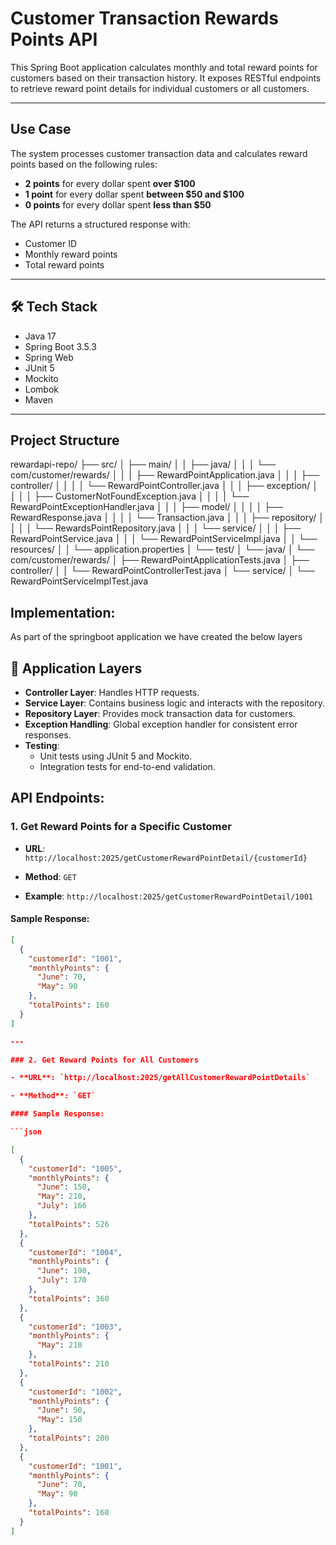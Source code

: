 # Customer Transaction Rewards Points API

This Spring Boot application calculates monthly and total reward points for customers based on their transaction history. It exposes RESTful endpoints to retrieve reward point details for individual customers or all customers.

---

##  Use Case

The system processes customer transaction data and calculates reward points based on the following rules:

-  **2 points** for every dollar spent **over $100**
-  **1 point** for every dollar spent **between $50 and $100**
-  **0 points** for every dollar spent **less than $50**

The API returns a structured response with:
- Customer ID
- Monthly reward points
- Total reward points

---

## 🛠️ Tech Stack
- Java 17
- Spring Boot 3.5.3
- Spring Web
- JUnit 5
- Mockito
- Lombok
- Maven

---

##  Project Structure
rewardapi-repo/
├── src/
│   ├── main/
│   │   ├── java/
│   │   │   └── com/customer/rewards/
│   │   │       ├── RewardPointApplication.java
│   │   │       ├── controller/
│   │   │       │   └── RewardPointController.java
│   │   │       ├── exception/
│   │   │       │   ├── CustomerNotFoundException.java
│   │   │       │   └── RewardPointExceptionHandler.java
│   │   │       ├── model/
│   │   │       │   ├── RewardResponse.java
│   │   │       │   └── Transaction.java
│   │   │       ├── repository/
│   │   │       │   └── RewardsPointRepository.java
│   │   │       └── service/
│   │   │           ├── RewardPointService.java
│   │   │           └── RewardPointServiceImpl.java
│   │   └── resources/
│   │       └── application.properties
│   └── test/
│       └── java/
│           └── com/customer/rewards/
│               ├── RewardPointApplicationTests.java
│               ├── controller/
│               │   └── RewardPointControllerTest.java
│               └── service/
│                   └── RewardPointServiceImplTest.java


## Implementation:


As part of the springboot application we have created the below layers 
## 🧩 Application Layers

- **Controller Layer**: Handles HTTP requests.
- **Service Layer**: Contains business logic and interacts with the repository.
- **Repository Layer**: Provides mock transaction data for customers.
- **Exception Handling**: Global exception handler for consistent error responses.
- **Testing**:
  - Unit tests using JUnit 5 and Mockito.
  - Integration tests for end-to-end validation.

## API Endpoints:

### 1. Get Reward Points for a Specific Customer

- **URL**: `http://localhost:2025/getCustomerRewardPointDetail/{customerId}`

- **Method**: `GET`

- **Example**: `http://localhost:2025/getCustomerRewardPointDetail/1001`
  
#### Sample Response:
```json
[
  {
    "customerId": "1001",
    "monthlyPoints": {
      "June": 70,
      "May": 90
    },
    "totalPoints": 160
  }
]

---

### 2. Get Reward Points for All Customers

- **URL**: `http://localhost:2025/getAllCustomerRewardPointDetails`

- **Method**: `GET`

#### Sample Response:

```json

[
  {
    "customerId": "1005",
    "monthlyPoints": {
      "June": 150,
      "May": 210,
      "July": 166
    },
    "totalPoints": 526
  },
  {
    "customerId": "1004",
    "monthlyPoints": {
      "June": 190,
      "July": 170
    },
    "totalPoints": 360
  },
  {
    "customerId": "1003",
    "monthlyPoints": {
      "May": 210
    },
    "totalPoints": 210
  },
  {
    "customerId": "1002",
    "monthlyPoints": {
      "June": 50,
      "May": 150
    },
    "totalPoints": 200
  },
  {
    "customerId": "1001",
    "monthlyPoints": {
      "June": 70,
      "May": 90
    },
    "totalPoints": 160
  }
]
